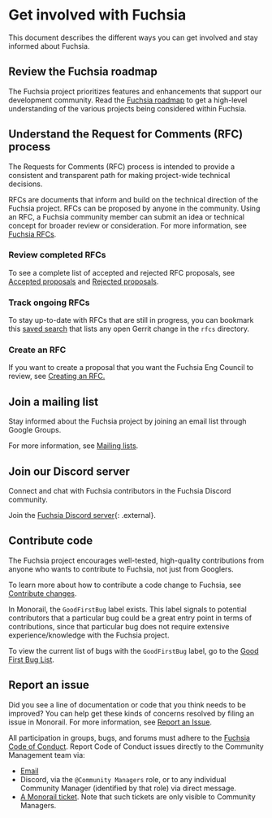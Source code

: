 # Get involved with Fuchsia

This document describes the different ways you can get involved
and stay informed about Fuchsia.

## Review the Fuchsia roadmap

The Fuchsia project prioritizes features and enhancements that support our
development community. Read the [Fuchsia roadmap](/docs/contribute/roadmap/index.md)
to get a high-level understanding of the various projects being considered
within Fuchsia.

## Understand the Request for Comments (RFC) process

The Requests for Comments (RFC) process is intended to provide a consistent and
transparent path for making project-wide technical decisions.

RFCs are documents that inform and build on the technical direction of the
Fuchsia project. RFCs can be proposed by anyone in the community. Using an RFC,
a Fuchsia community member can submit an idea or technical concept for broader
review or consideration. For more information, see [Fuchsia RFCs](/docs/contribute/governance/rfcs).

### Review completed RFCs

To see a complete list of accepted and rejected RFC proposals, see [Accepted proposals](/docs/contribute/governance/rfcs#accepted)
and [Rejected proposals](/docs/contribute/governance/rfcs#rejected).

### Track ongoing RFCs

To stay up-to-date with RFCs that are still in progress, you can bookmark this [saved search](https://fuchsia-review.googlesource.com/q/dir:docs/contribute/governance/rfcs+is:open)
that lists any open Gerrit change in the `rfcs` directory.

### Create an RFC

If you want to create a proposal that you want the Fuchsia Eng Council to
review, see [Creating an RFC.](/docs/contribute/governance/rfcs/create_rfc.md)

## Join a mailing list

Stay informed about the Fuchsia project by joining an email list through
Google Groups.

For more information,
see [Mailing lists](/docs/contribute/community/mailing-lists.md).

## Join our Discord server

Connect and chat with Fuchsia contributors in the Fuchsia Discord community.

Join the [Fuchsia Discord server](https://discord.com/invite/pjfYkmbq69){: .external}.

## Contribute code

The Fuchsia project encourages well-tested, high-quality contributions from
anyone who wants to contribute to Fuchsia, not just from Googlers.

To learn more about how to contribute a code change to Fuchsia,
see [Contribute changes](/docs/development/source_code/contribute_changes.md).

In Monorail, the `GoodFirstBug` label exists. This label signals to potential
contributors that a particular bug could be a great entry point in terms of
contributions, since that particular bug does not require extensive
experience/knowledge with the Fuchsia project.

To view the current list of bugs with the `GoodFirstBug` label, go to the
[Good First Bug List](https://bugs.fuchsia.dev/p/fuchsia/issues/list?q=label%3AGoodFirstBug).

## Report an issue

Did you see a line of documentation or code that you think needs to be improved?
You can help get these kinds of concerns resolved by filing an issue in Monorail.
For more information, see [Report an Issue](/docs/contribute/report-issue.md).

All participation in groups, bugs, and forums must adhere to the
[Fuchsia Code of Conduct](/CODE_OF_CONDUCT.md).
Report Code of Conduct issues directly to the Community Management team via:

 * [Email](mailto:community-managers@fuchsia.dev)
 * Discord, via the `@Community Managers` role,
   or to any individual Community Manager (identified by that role) via direct message.
 * [A Monorail ticket](https://bugs.fuchsia.dev/p/fuchsia/templates/detail?saved=1&template=Report%20Community%20Abuse&ts=1605208884).
   Note that such tickets are only visible to Community Managers.